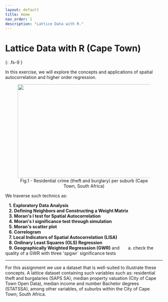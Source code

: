 ```yaml
---
layout: default
title: Home
nav_order: 1
description: "Lattice Data with R."
---
```


# Lattice Data with R (Cape Town)
{: .fs-9 }

In this exercise, we will explore the concepts and applications of spatial autocorrelation and higher order regression. 

<figure><center>
  <img src="{{site.baseurl | prepend: site.url}}/img/plotly.html" style="width: 800px; height: 300px; border: 0px">
  <figcaption>Fig.1 - Residential crime (theft and burglary) per suburb (Cape Town, South Africa) </figcaption>
</center></figure> 

<!-- <iframe src="{{site.baseurl | prepend: site.url}}/img/plotly.html" style="width: 800px; height: 300px; border: 0px"></iframe> -->
We traverse such technics as:

&nbsp;&nbsp;&nbsp;**1. Exploratory Data Analysis**  
&nbsp;&nbsp;&nbsp;**2. Defining Neighbors and Constructing a Weight Matrix**  
&nbsp;&nbsp;&nbsp;**3. Moran's I test for Spatial Autocorrelation**  
&nbsp;&nbsp;&nbsp;**4. Moran's I significance test through simulation**  
&nbsp;&nbsp;&nbsp;**5. Moran's scatter plot**   
&nbsp;&nbsp;&nbsp;**6. Correlogram**  
&nbsp;&nbsp;&nbsp;**7. Local Indicators of Spatial Autocorrelation (LISA)**  
&nbsp;&nbsp;&nbsp;**8. Ordinary Least Squares (OLS) Regression**  
&nbsp;&nbsp;&nbsp;**9. Geographically Weighted Regresssion (GWR)**  and 
&nbsp;&nbsp;&nbsp;&nbsp;&nbsp;&nbsp;a. check the quality of a GWR with three 'spgwr` significance tests

<!--<figure><center>
  <img src="{{site.baseurl | prepend: site.url}}/img/5-fold.png" style="width: 800px; height: 300px; border: 0px">
  <figcaption>Fig.2 - Inverse Distance Weighting, 2nd-order Ordinary Least Squares and Ordinary Kriging interpolation </figcaption>
</center></figure>-->
_____
For this assignment we use a dataset that is well-suited to illustrate these concepts. A lattice dataset containing such variables such as: residential theft and burgalaries (SAPS SA), median property valuation (City of Cape Town Open Data), median income and number Bachelor degrees (STATSSA), among other variables, of suburbs within the City of Cape Town; South Africa.

<!--The [meuse](https://search.r-project.org/CRAN/refmans/sp/html/meuse.html) dataset which comes with the `gstat` package. 
**meuse**: gives locations (on a regular grid) and topsoil heavy metal concentrations, along with a number of soil and landscape variables at the observation locations, collected in a flood plain of the river Meuse, near the village of Stein (NL). Heavy metal concentrations are from composite samples of an area of approximately 15 m x 15 m.-->
